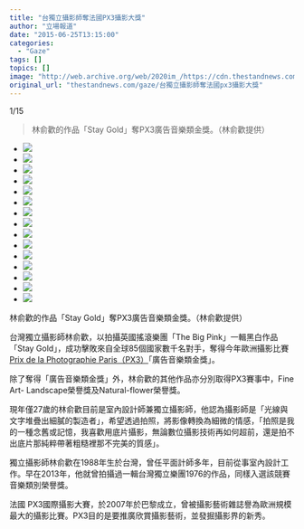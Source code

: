 ```yaml
---
title: "台獨立攝影師奪法國PX3攝影大獎"
author: "立場報道"
date: "2015-06-25T13:15:00"
categories:
  - "Gaze"
tags: []
topics: []
image: "http://web.archive.org/web/2020im_/https://cdn.thestandnews.com/media/photos/gallery/19/cache/winning20the20first201_WQ7AS_300x200cropcenter.jpg"
original_url: "thestandnews.com/gaze/台獨立攝影師奪法國px3攝影大獎"
---
```

[](#)[](#)

[](#)1/15[](#)

> 林俞歡的作品「Stay Gold」奪PX3廣告音樂類金獎。（林俞歡提供）

*   ![](http://web.archive.org/web/2020im_/https://cdn.thestandnews.com/media/photos/gallery/19/cache/winning20the20first201_WQ7AS_300x200cropcenter.jpg)
*   ![](http://web.archive.org/web/2020im_/https://cdn.thestandnews.com/media/photos/gallery/19/cache/winning20the20first202_SFIMv_300x200cropcenter.jpg)
*   ![](http://web.archive.org/web/2020im_/https://cdn.thestandnews.com/media/photos/gallery/19/cache/winning20the20first203_SfDDN_300x200cropcenter.jpg)
*   ![](http://web.archive.org/web/2020im_/https://cdn.thestandnews.com/media/photos/gallery/19/cache/winning20the20first204_cHcE2_300x200cropcenter.jpg)
*   ![](http://web.archive.org/web/2020im_/https://cdn.thestandnews.com/media/photos/gallery/19/cache/winning20the20first205_jawTH_300x200cropcenter.jpg)
*   ![](http://web.archive.org/web/2020im_/https://cdn.thestandnews.com/media/photos/gallery/19/cache/Fine20Art-20Landscape201_MGgAo_300x200cropcenter.jpg)
*   ![](http://web.archive.org/web/2020im_/https://cdn.thestandnews.com/media/photos/gallery/19/cache/Fine20Art-20Landscape202_vrXVz_300x200cropcenter.jpg)
*   ![](http://web.archive.org/web/2020im_/https://cdn.thestandnews.com/media/photos/gallery/19/cache/Fine20Art-20Landscape203_SrSc2_300x200cropcenter.jpg)
*   ![](http://web.archive.org/web/2020im_/https://cdn.thestandnews.com/media/photos/gallery/19/cache/Fine20Art-20Landscape204_VXkjo_300x200cropcenter.jpg)
*   ![](http://web.archive.org/web/2020im_/https://cdn.thestandnews.com/media/photos/gallery/19/cache/Fine20Art-20Landscape205_ct1D1_300x200cropcenter.jpg)
*   ![](http://web.archive.org/web/2020im_/https://cdn.thestandnews.com/media/photos/gallery/19/cache/Natural-flower1_Dfmmr_300x200cropcenter.jpg)
*   ![](http://web.archive.org/web/2020im_/https://cdn.thestandnews.com/media/photos/gallery/19/cache/Natural-flower2_PQYi8_300x200cropcenter.jpg)
*   ![](http://web.archive.org/web/2020im_/https://cdn.thestandnews.com/media/photos/gallery/19/cache/Natural-flower3_0AiNQ_300x200cropcenter.jpg)
*   ![](http://web.archive.org/web/2020im_/https://cdn.thestandnews.com/media/photos/gallery/19/cache/Natural-flower4_Zq2XI_300x200cropcenter.jpg)
*   ![](http://web.archive.org/web/2020im_/https://cdn.thestandnews.com/media/photos/gallery/19/cache/Natural-flower5_6xBg2_300x200cropcenter.jpg)

林俞歡的作品「Stay Gold」奪PX3廣告音樂類金獎。（林俞歡提供）

台灣獨立攝影師林俞歡，以拍攝英國搖滾樂團「The Big Pink」一輯黑白作品「Stay Gold」，成功擊敗來自全球85個國家數千名對手，奪得今年歐洲攝影比賽[Prix de la Photographie Paris（PX3）](http://web.archive.org/web/20210629023224/http://www.px3.fr/winners/zoom2.php?eid=1-50994-15&uid=3239439&count=2&cat=Advertising)「廣告音樂類金獎」。

除了奪得「廣告音樂類金獎」外，林俞歡的其他作品亦分別取得PX3賽事中，Fine Art- Landscape榮譽獎及Natural-flower榮譽獎。

現年僅27歲的林俞歡目前是室內設計師兼獨立攝影師，他認為攝影師是「光線與文字堆疊出細膩的製造者」，希望透過拍照，將影像轉換為細微的情感，「拍照是我的一種念舊或記憶，我喜歡用底片攝影，無論數位攝影技術再如何超前，還是拍不出底片那純粹帶著粗糙裡那不完美的質感」。

獨立攝影師林俞歡在1988年生於台灣，曾任平面計師多年，目前從事室內設計工作。早在2013年，他就曾拍攝過一輯台灣獨立樂團1976的作品，同樣入選該競賽音樂類別榮譽獎。

法國 PX3國際攝影大賽，於2007年於巴黎成立，曾被攝影藝術雜誌譽為歐洲規模最大的攝影比賽。PX3目的是要推廣欣賞攝影藝術，並發掘攝影界的新秀。